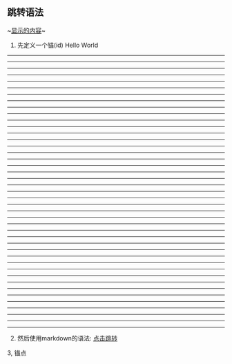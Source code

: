 ## 跳转语法
~[显示的内容](#标题标号-标题文本)~

1. 先定义一个锚(id)
<span id="jump">Hello World</span>

---------------------------------
---------------------------------
---------------------------------
---------------------------------
---------------------------------
---------------------------------
---------------------------------
---------------------------------
---------------------------------
---------------------------------
---------------------------------
---------------------------------
---------------------------------
---------------------------------
---------------------------------
---------------------------------
---------------------------------
---------------------------------
---------------------------------
---------------------------------
---------------------------------
---------------------------------
---------------------------------
---------------------------------
---------------------------------
---------------------------------
---------------------------------
---------------------------------
---------------------------------
---------------------------------
---------------------------------
---------------------------------
---------------------------------
---------------------------------
---------------------------------
---------------------------------
---------------------------------
---------------------------------
---------------------------------
---------------------------------
---------------------------------
---------------------------------
---------------------------------

2. 然后使用markdown的语法:
[点击跳转](#jump)

3, 锚点
<div id="way1"></div>
<span id="way2"></span>
<a id="way3"></a>
